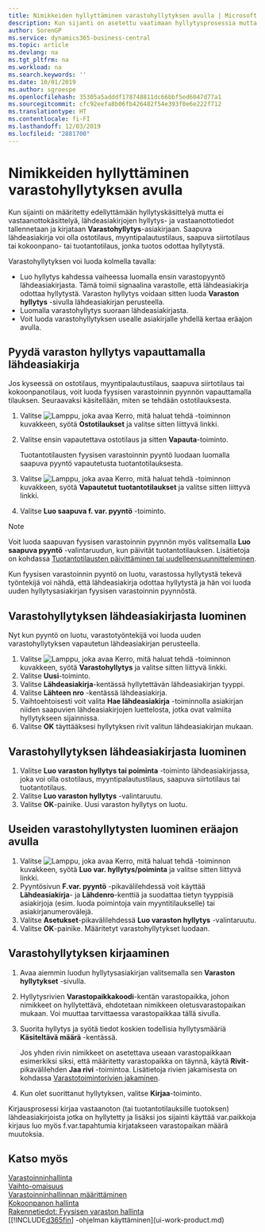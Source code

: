 ```yaml
---
title: Nimikkeiden hyllyttäminen varastohyllytyksen avulla | Microsoft Docs
description: Kun sijanti on asetettu vaatimaan hyllytysprosessia mutta ei vastaanottoprosessia, sinun tulee käyttää **Varastohyllytys** -asiakirjaa kirjataksesi hyllytys ja vastaanotto tietoja lähdeasiakirjoillesi. Saapuva lähdeasiakirja voi olla ostotilaus, myyntipalautustilaus, saapuva siirtotilaus tai tuotantilaus jonka tuotos odottaa hyllytystä.
author: SorenGP
ms.service: dynamics365-business-central
ms.topic: article
ms.devlang: na
ms.tgt_pltfrm: na
ms.workload: na
ms.search.keywords: ''
ms.date: 10/01/2019
ms.author: sgroespe
ms.openlocfilehash: 35305a5adddf178748811dc66bbf5ed6047d77a1
ms.sourcegitcommit: cfc92eefa8b06fb426482f54e393f0e6e222f712
ms.translationtype: HT
ms.contentlocale: fi-FI
ms.lasthandoff: 12/03/2019
ms.locfileid: "2881700"
---
```

# <a name="put-items-away-with-inventory-put-aways"></a>Nimikkeiden hyllyttäminen varastohyllytyksen avulla
Kun sijainti on määritetty edellyttämään hyllytyskäsittelyä mutta ei vastaanottokäsittelyä, lähdeasiakirjojen hyllytys- ja vastaanottotiedot tallennetaan ja kirjataan **Varastohyllytys**-asiakirjaan. Saapuva lähdeasiakirja voi olla ostotilaus, myyntipalautustilaus, saapuva siirtotilaus tai kokoonpano- tai tuotantotilaus, jonka tuotos odottaa hyllytystä.  

Varastohyllytyksen voi luoda kolmella tavalla:  

- Luo hyllytys kahdessa vaiheessa luomalla ensin varastopyyntö lähdeasiakirjasta. Tämä toimii signaalina varastolle, että lähdeasiakirja odottaa hyllytystä.  Varaston hyllytys voidaan sitten luoda **Varaston hyllytys** -sivulla lähdeasiakirjan perusteella.  
- Luomalla varastohyllytys suoraan lähdeasiakirjasta.  
- Voit luoda varastohyllytyksen usealle asiakirjalle yhdellä kertaa eräajon avulla.  

## <a name="to-request-an-inventory-put-away-by-releasing-the-source-document"></a>Pyydä varaston hyllytys vapauttamalla lähdeasiakirja
Jos kyseessä on ostotilaus, myyntipalautustilaus, saapuva siirtotilaus tai kokoonpanotilaus, voit luoda fyysisen varastoinnin pyynnön vapauttamalla tilauksen. Seuraavaksi käsitellään, miten se tehdään ostotilauksesta.  

1.  Valitse ![Lamppu, joka avaa Kerro, mitä haluat tehdä -toiminnon](media/ui-search/search_small.png "Kerro, mitä haluat tehdä") kuvakkeen, syötä **Ostotilaukset** ja valitse sitten liittyvä linkki.
2. Valitse ensin vapautettava ostotilaus ja sitten **Vapauta**-toiminto.  

    Tuotantotilausten fyysisen varastoinnin pyyntö luodaan luomalla saapuva pyyntö vapautetusta tuotantotilauksesta.  
3.  Valitse ![Lamppu, joka avaa Kerro, mitä haluat tehdä -toiminnon](media/ui-search/search_small.png "Kerro, mitä haluat tehdä") kuvakkeen, syötä **Vapautetut tuotantotilaukset** ja valitse sitten liittyvä linkki.  
4. Valitse **Luo saapuva f. var. pyyntö** -toiminto.  

> [!NOTE]  
>  Voit luoda saapuvan fyysisen varastoinnin pyynnön myös valitsemalla **Luo saapuva pyyntö** -valintaruudun, kun päivität tuotantotilauksen. Lisätietoja on kohdassa [Tuotantotilausten päivittäminen tai uudelleensuunnitteleminen](production-how-to-replan-refresh-production-orders.md).  

Kun fyysisen varastoinnin pyyntö on luotu, varastossa hyllytystä tekevä työntekijä voi nähdä, että lähdeasiakirja odottaa hyllytystä ja hän voi luoda uuden hyllytysasiakirjan fyysisen varastoinnin pyynnöstä.  

## <a name="to-create-an-inventory-put-away-based-on-the-source-document"></a>Varastohyllytyksen lähdeasiakirjasta luominen
Nyt kun pyyntö on luotu, varastotyöntekijä voi luoda uuden varastohyllytyksen vapautetun lähdeasiakirjan perusteella.   
1.  Valitse ![Lamppu, joka avaa Kerro, mitä haluat tehdä -toiminnon](media/ui-search/search_small.png "Kerro, mitä haluat tehdä") kuvakkeen, syötä **Varastohyllytys** ja valitse sitten liittyvä linkki.  
2. Valitse **Uusi**-toiminto.  
3. Valitse **Lähdeasiakirja**-kentässä hyllytettävän lähdeasiakirjan tyyppi.  
4. Valitse **Lähteen nro** -kentässä lähdeasiakirja.  
5. Vaihtoehtoisesti voit valita **Hae lähdeasiakirja** -toiminnolla asiakirjan niiden saapuvien lähdeasiakirjojen luettelosta, jotka ovat valmiita hyllytykseen sijainnissa.  
6. Valitse **OK** täyttääksesi hyllytyksen rivit valitun lähdeasiakirjan mukaan.  

## <a name="to-create-an-inventory-put-away-from-the-source-document"></a>Varastohyllytyksen lähdeasiakirjasta luominen  
1.  Valitse **Luo varaston hyllytys tai poiminta** -toiminto lähdeasiakirjassa, joka voi olla ostotilaus, myyntipalautustilaus, saapuva siirtotilaus tai tuotantotilaus.  
2. Valitse **Luo varaston hyllytys** -valintaruutu.
3. Valitse **OK**-painike. Uusi varaston hyllytys on luotu.

## <a name="to-create-multiple-inventory-put-aways-with-a-batch-job"></a>Useiden varastohyllytysten luominen eräajon avulla  
1.  Valitse ![Lamppu, joka avaa Kerro, mitä haluat tehdä -toiminnon](media/ui-search/search_small.png "Kerro, mitä haluat tehdä") kuvakkeen, syötä **Luo var. hyllytys/poiminta** ja valitse sitten liittyvä linkki.  
2.  Pyyntösivun **F.var. pyyntö** -pikavälilehdessä voit käyttää **Lähdeasiakirja**- ja **Lähdenro**-kenttiä ja suodattaa tietyn tyyppisiä asiakirjoja (esim. luoda poimintoja vain myyntitilaukselle) tai asiakirjanumerovälejä.  
3.  Valitse **Asetukset**-pikavälilehdessä **Luo varaston hyllytys** -valintaruutu.
4.  Valitse **OK**-painike. Määritetyt varastohyllytykset luodaan.

## <a name="to-record-the-inventory-put-away"></a>Varastohyllytyksen kirjaaminen  
1. Avaa aiemmin luodun hyllytysasiakirjan valitsemalla sen **Varaston hyllytykset** -sivulla.  
2. Hyllytysrivien **Varastopaikkakoodi**-kentän varastopaikka, johon nimikkeet on hyllytettävä, ehdotetaan nimikkeen oletusvarastopaikan mukaan. Voi muuttaa tarvittaessa varastopaikkaa tällä sivulla.  
3. Suorita hyllytys ja syötä tiedot koskien todellisia hyllytysmääriä **Käsiteltävä määrä** -kentässä.

    Jos yhden rivin nimikkeet on asetettava useaan varastopaikkaan esimerkiksi siksi, että määritetty varastopaikka on täynnä, käytä **Rivit**-pikavälilehden **Jaa rivi** -toimintoa. Lisätietoja rivien jakamisesta on kohdassa [Varastotoimintorivien jakaminen](warehouse-how-to-split-warehouse-activity-lines.md).  
4. Kun olet suorittanut hyllytyksen, valitse **Kirjaa**-toiminto.  

Kirjausprosessi kirjaa vastaanoton (tai tuotantotilauksille tuotoksen) lähdeasiakirjoista jotka on hyllytetty ja lisäksi jos sijainti käyttää var.paikkoja kirjaus luo myös f.var.tapahtumia kirjatakseen varastopaikan määrä muutoksia.

## <a name="see-also"></a>Katso myös  
[Varastoinninhallinta](warehouse-manage-warehouse.md)  
[Vaihto-omaisuus](inventory-manage-inventory.md)  
[Varastoinninhallinnan määrittäminen](warehouse-setup-warehouse.md)     
[Kokoonpanon hallinta](assembly-assemble-items.md)    
[Rakennetiedot: Fyysisen varaston hallinta](design-details-warehouse-management.md)  
[[!INCLUDE[d365fin](includes/d365fin_md.md)] -ohjelman käyttäminen](ui-work-product.md)  
